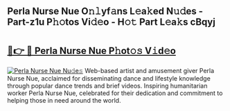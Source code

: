 ## Perla Nurse Nue O𝚗𝚕yf𝚊ns L𝚎a𝚔ed N𝚞𝚍es - Part-z1u P𝚑𝚘tos Vi𝚍𝚎o - H𝚘𝚝 Part L𝚎a𝚔s cBqyj

# <h2><a href="http://kf5f9z.oniu.top/?m=Perla+Nurse+Nue">🔗👉 🔴 Perla Nurse Nue P𝚑ot𝚘𝚜 V𝚒d𝚎o</a></h2>

[![Perla Nurse Nue Nu𝚍e𝚜](https://i.imgur.com/0qMVB7G.gif)](http://kf5f9z.oniu.top/?m=Perla+Nurse+Nue)
Web-based artist and amusement giver Perla Nurse Nue, acclaimed for disseminating dance and lifestyle knowledge through popular dance trends and brief videos. Inspiring humanitarian worker Perla Nurse Nue, celebrated for their dedication and commitment to helping those in need around the world.  
